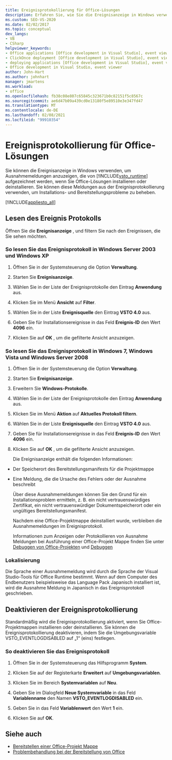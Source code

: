 ```yaml
---
title: Ereignisprotokollierung für Office-Lösungen
description: Erfahren Sie, wie Sie die Ereignisanzeige in Windows verwenden können, um Ausnahme Meldungen anzuzeigen, die von der Visual Studio-Tools für die Office-Laufzeit aufgezeichnet werden.
ms.custom: SEO-VS-2020
ms.date: 02/02/2017
ms.topic: conceptual
dev_langs:
- VB
- CSharp
helpviewer_keywords:
- Office applications [Office development in Visual Studio], event viewer
- ClickOnce deployment [Office development in Visual Studio], event viewer
- deploying applications [Office development in Visual Studio], event viewer
- Office development in Visual Studio, event viewer
author: John-Hart
ms.author: johnhart
manager: jmartens
ms.workload:
- office
ms.openlocfilehash: fb38c08e807c65845c323671b0c82151f5c8567c
ms.sourcegitcommit: ae6d47b09a439cd0e13180f5e89510e3e347fd47
ms.translationtype: MT
ms.contentlocale: de-DE
ms.lasthandoff: 02/08/2021
ms.locfileid: "99910354"
---
```

# <a name="event-logging-for-office-solutions"></a>Ereignisprotokollierung für Office-Lösungen
  Sie können die Ereignisanzeige in Windows verwenden, um Ausnahmemeldungen anzuzeigen, die von [!INCLUDE[vsto_runtime](../vsto/includes/vsto-runtime-md.md)] aufgezeichnet werden, wenn Sie Office-Lösungen installieren oder deinstallieren. Sie können diese Meldungen aus der Ereignisprotokollierung verwenden, um Installations- und Bereitstellungsprobleme zu beheben.

 [!INCLUDE[appliesto_all](../vsto/includes/appliesto-all-md.md)]

## <a name="read-the-event-log"></a>Lesen des Ereignis Protokolls
 Öffnen Sie die **Ereignisanzeige** , und filtern Sie nach den Ereignissen, die Sie sehen möchten.

### <a name="to-read-the-event-log-in-windows-server-2003-and-windows-xp"></a>So lesen Sie das Ereignisprotokoll in Windows Server 2003 und Windows XP

1. Öffnen Sie in der Systemsteuerung die Option **Verwaltung**.

2. Starten Sie **Ereignisanzeige**.

3. Wählen Sie in der Liste der Ereignisprotokolle den Eintrag **Anwendung** aus.

4. Klicken Sie im Menü **Ansicht** auf **Filter**.

5. Wählen Sie in der Liste **Ereignisquelle** den Eintrag **VSTO 4.0** aus.

6. Geben Sie für Installationsereignisse in das Feld **Ereignis-ID** den Wert **4096** ein.

7. Klicken Sie auf **OK** , um die gefilterte Ansicht anzuzeigen.

### <a name="to-read-the-event-log-in-windows-7-windows-vista-and-windows-server-2008"></a>So lesen Sie das Ereignisprotokoll in Windows 7, Windows Vista und Windows Server 2008

1. Öffnen Sie in der Systemsteuerung die Option **Verwaltung**.

2. Starten Sie **Ereignisanzeige**.

3. Erweitern Sie **Windows-Protokolle**.

4. Wählen Sie in der Liste der Ereignisprotokolle den Eintrag **Anwendung** aus.

5. Klicken Sie im Menü **Aktion** auf **Aktuelles Protokoll filtern**.

6. Wählen Sie in der Liste **Ereignisquelle** den Eintrag **VSTO 4.0** aus.

7. Geben Sie für Installationsereignisse in das Feld **Ereignis-ID** den Wert **4096** ein.

8. Klicken Sie auf **OK** , um die gefilterte Ansicht anzuzeigen.

   Die Ereignisanzeige enthält die folgenden Informationen:

- Der Speicherort des Bereitstellungsmanifests für die Projektmappe

- Eine Meldung, die die Ursache des Fehlers oder der Ausnahme beschreibt

  Über diese Ausnahmemeldungen können Sie den Grund für ein Installationsproblem ermitteln, z. B. ein nicht vertrauenswürdiges Zertifikat, ein nicht vertrauenswürdiger Dokumentspeicherort oder ein ungültiges Bereitstellungsmanifest.

  Nachdem eine Office-Projektmappe deinstalliert wurde, verbleiben die Ausnahmemeldungen im Ereignisprotokoll.

  Informationen zum Anzeigen oder Protokollieren von Ausnahme Meldungen bei Ausführung einer Office-Projekt Mappe finden Sie unter [Debuggen von Office-Projekten](../vsto/debugging-office-projects.md) und [Debuggen](../vsto/debugging-office-projects.md)

### <a name="localization"></a>Lokalisierung
 Die Sprache einer Ausnahmemeldung wird durch die Sprache der Visual Studio-Tools für Office Runtime bestimmt. Wenn auf dem Computer des Endbenutzers beispielsweise das Language Pack Japanisch installiert ist, wird die Ausnahme Meldung in Japanisch in das Ereignisprotokoll geschrieben.

## <a name="disable-the-event-logger"></a>Deaktivieren der Ereignisprotokollierung
 Standardmäßig wird die Ereignisprotokollierung aktiviert, wenn Sie Office-Projektmappen installieren oder deinstallieren. Sie können die Ereignisprotokollierung deaktivieren, indem Sie die Umgebungsvariable VSTO_EVENTLOGDISABLED auf „1“ (eins) festlegen.

### <a name="to-disable-the-event-log"></a>So deaktivieren Sie das Ereignisprotokoll

1. Öffnen Sie in der Systemsteuerung das Hilfsprogramm **System**.

2. Klicken Sie auf der Registerkarte **Erweitert** auf **Umgebungsvariablen**.

3. Klicken Sie im Bereich **Systemvariablen** auf **Neu**.

4. Geben Sie im Dialogfeld **Neue Systemvariable** in das Feld **Variablenname** den Namen **VSTO_EVENTLOGDISABLED** ein.

5. Geben Sie in das Feld **Variablenwert** den Wert **1** ein.

6. Klicken Sie auf **OK**.

## <a name="see-also"></a>Siehe auch
- [Bereitstellen einer Office-Projekt Mappe](../vsto/deploying-an-office-solution.md)
- [Problembehandlung bei der Bereitstellung von Office](../vsto/troubleshooting-office-solution-deployment.md)
